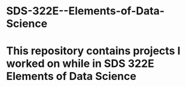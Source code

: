 # SDS-322E--Elements-of-Data-Science
# This repository contains projects I worked on while in SDS 322E Elements of Data Science
